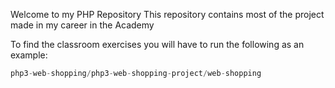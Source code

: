Welcome to my PHP Repository
This repository contains most of the project made in my career in the Academy 

To find the classroom exercises you will have to run the following as an example:

```php
php3-web-shopping/php3-web-shopping-project/web-shopping
```




